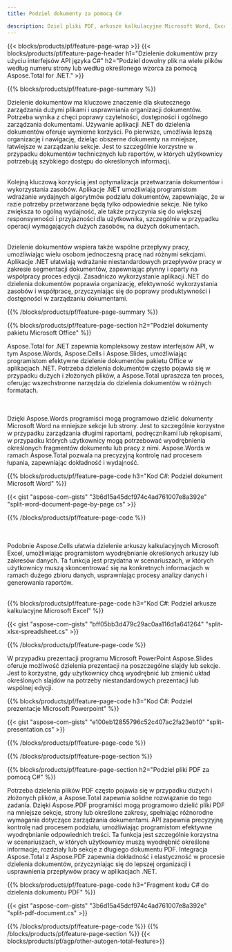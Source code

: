 ```yaml
---
title: Podziel dokumenty za pomocą C# 

description: Dziel pliki PDF, arkusze kalkulacyjne Microsoft Word, Excel i prezentacje PowerPoint za pośrednictwem aplikacji C#. Podziel dokument według numeru strony lub według określonego wcześniej wzoru.
---
```


{{< blocks/products/pf/feature-page-wrap >}}
{{< blocks/products/pf/feature-page-header h1="Dzielenie dokumentów przy użyciu interfejsów API języka C#" h2="Podziel dowolny plik na wiele plików według numeru strony lub według określonego wzorca za pomocą Aspose.Total for .NET." >}}

{{% blocks/products/pf/feature-page-summary %}}

Dzielenie dokumentów ma kluczowe znaczenie dla skutecznego zarządzania dużymi plikami i usprawniania organizacji dokumentów. Potrzeba wynika z chęci poprawy czytelności, dostępności i ogólnego zarządzania dokumentami. Używanie aplikacji .NET do dzielenia dokumentów oferuje wymierne korzyści. Po pierwsze, umożliwia lepszą organizację i nawigację, dzieląc obszerne dokumenty na mniejsze, łatwiejsze w zarządzaniu sekcje. Jest to szczególnie korzystne w przypadku dokumentów technicznych lub raportów, w których użytkownicy potrzebują szybkiego dostępu do określonych informacji.<br /><br />

Kolejną kluczową korzyścią jest optymalizacja przetwarzania dokumentów i wykorzystania zasobów. Aplikacje .NET umożliwiają programistom wdrażanie wydajnych algorytmów podziału dokumentów, zapewniając, że w razie potrzeby przetwarzane będą tylko odpowiednie sekcje. Nie tylko zwiększa to ogólną wydajność, ale także przyczynia się do większej responsywności i przyjazności dla użytkownika, szczególnie w przypadku operacji wymagających dużych zasobów, na dużych dokumentach.<br /><br />

Dzielenie dokumentów wspiera także wspólne przepływy pracy, umożliwiając wielu osobom jednoczesną pracę nad różnymi sekcjami. Aplikacje .NET ułatwiają wdrażanie niestandardowych przepływów pracy w zakresie segmentacji dokumentów, zapewniając płynny i oparty na współpracy proces edycji. Zasadniczo wykorzystanie aplikacji .NET do dzielenia dokumentów poprawia organizację, efektywność wykorzystania zasobów i współpracę, przyczyniając się do poprawy produktywności i dostępności w zarządzaniu dokumentami.

{{% /blocks/products/pf/feature-page-summary  %}}

{{% blocks/products/pf/feature-page-section  h2="Podziel dokumenty pakietu Microsoft Office" %}}

Aspose.Total for .NET zapewnia kompleksowy zestaw interfejsów API, w tym Aspose.Words, Aspose.Cells i Aspose.Slides, umożliwiając programistom efektywne dzielenie dokumentów pakietu Office w aplikacjach .NET. Potrzeba dzielenia dokumentów często pojawia się w przypadku dużych i złożonych plików, a Aspose.Total upraszcza ten proces, oferując wszechstronne narzędzia do dzielenia dokumentów w różnych formatach. 

<br /><br />
Dzięki Aspose.Words programiści mogą programowo dzielić dokumenty Microsoft Word na mniejsze sekcje lub strony. Jest to szczególnie korzystne w przypadku zarządzania długimi raportami, podręcznikami lub rękopisami, w przypadku których użytkownicy mogą potrzebować wyodrębnienia określonych fragmentów dokumentu lub pracy z nimi. Aspose.Words w ramach Aspose.Total pozwala na precyzyjną kontrolę nad procesem łupania, zapewniając dokładność i wydajność.


{{% blocks/products/pf/feature-page-code h3="Kod C#: Podziel dokument Microsoft Word" %}}

{{< gist "aspose-com-gists" "3b6d15a45dcf974c4ad761007e8a392e" "split-word-document-page-by-page.cs" >}}

{{% /blocks/products/pf/feature-page-code  %}}

<br /><br />
Podobnie Aspose.Cells ułatwia dzielenie arkuszy kalkulacyjnych Microsoft Excel, umożliwiając programistom wyodrębnianie określonych arkuszy lub zakresów danych. Ta funkcja jest przydatna w scenariuszach, w których użytkownicy muszą skoncentrować się na konkretnych informacjach w ramach dużego zbioru danych, usprawniając procesy analizy danych i generowania raportów.
<br /><br />

{{% blocks/products/pf/feature-page-code h3="Kod C#: Podziel arkusze kalkulacyjne Microsoft Excel" %}}

{{< gist "aspose-com-gists" "bff05bb3d479c29ac0aa116d1a641264" "split-xlsx-spreadsheet.cs" >}}

{{% /blocks/products/pf/feature-page-code  %}}

W przypadku prezentacji programu Microsoft PowerPoint Aspose.Slides oferuje możliwość dzielenia prezentacji na poszczególne slajdy lub sekcje. Jest to korzystne, gdy użytkownicy chcą wyodrębnić lub zmienić układ określonych slajdów na potrzeby niestandardowych prezentacji lub wspólnej edycji.

{{% blocks/products/pf/feature-page-code h3="Kod C#: Podziel prezentacje Microsoft Powerpoint" %}}

{{< gist "aspose-com-gists" "e100eb12855796c52c407ac2fa23eb10" "split-presentation.cs" >}}

{{% /blocks/products/pf/feature-page-code  %}}

{{% /blocks/products/pf/feature-page-section %}}

{{% blocks/products/pf/feature-page-section  h2="Podziel pliki PDF za pomocą C#" %}}

Potrzeba dzielenia plików PDF często pojawia się w przypadku dużych i złożonych plików, a Aspose.Total zapewnia solidne rozwiązanie do tego zadania. Dzięki Aspose.PDF programiści mogą programowo dzielić pliki PDF na mniejsze sekcje, strony lub określone zakresy, spełniając różnorodne wymagania dotyczące zarządzania dokumentami. API zapewnia precyzyjną kontrolę nad procesem podziału, umożliwiając programistom efektywne wyodrębnianie odpowiednich treści. Ta funkcja jest szczególnie korzystna w scenariuszach, w których użytkownicy muszą wyodrębnić określone informacje, rozdziały lub sekcje z długiego dokumentu PDF. Integracja Aspose.Total z Aspose.PDF zapewnia dokładność i elastyczność w procesie dzielenia dokumentów, przyczyniając się do lepszej organizacji i usprawnienia przepływów pracy w aplikacjach .NET.

{{% blocks/products/pf/feature-page-code h3="Fragment kodu C# do dzielenia dokumentu PDF" %}}

{{< gist "aspose-com-gists" "3b6d15a45dcf974c4ad761007e8a392e" "split-pdf-document.cs" >}}

{{% /blocks/products/pf/feature-page-code  %}}
{{% /blocks/products/pf/feature-page-section %}}
{{< blocks/products/pf/agp/other-autogen-total-feature>}}